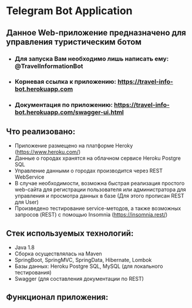 # Telegram Bot Application
## Данное Web-приложение предназначено для управления туристическим ботом

* ### Для запуска Вам необходимо лишь написать ему: @TravelInformationBot
* ### Корневая ссылка к приложению: https://travel-info-bot.herokuapp.com
* ### Документация по приложению: https://travel-info-bot.herokuapp.com/swagger-ui.html

## Что реализовано:
*	Приложение размещено на платформе Heroky (https://www.heroku.com/)
*	Данные о городах хранятся на облачном сервисе Heroku Postgre SQL
*	Управление данными о городах производится через REST WebService
*	В случае необходимости, возможна быстрая реализация простого web-сайта для регистрации пользователя или администратора для управления и просмотра данных в базе (Для этого прописан REST для User)
*	Произведено тестирование service-методов, а также возможных запросов (REST) с помощью Insomnia (https://insomnia.rest/)

## Стек используемых технологий:
* Java 1.8
* Сборка осуществлялась на Maven
*	SpringBoot, SpringMVC, SpringData, Hibernate, Lombok
*	Базы данных: Heroku Postgre SQL, MySQL (для локального тестирования)
*	Swagger (для составления документации по REST)

## Функционал приложения:
